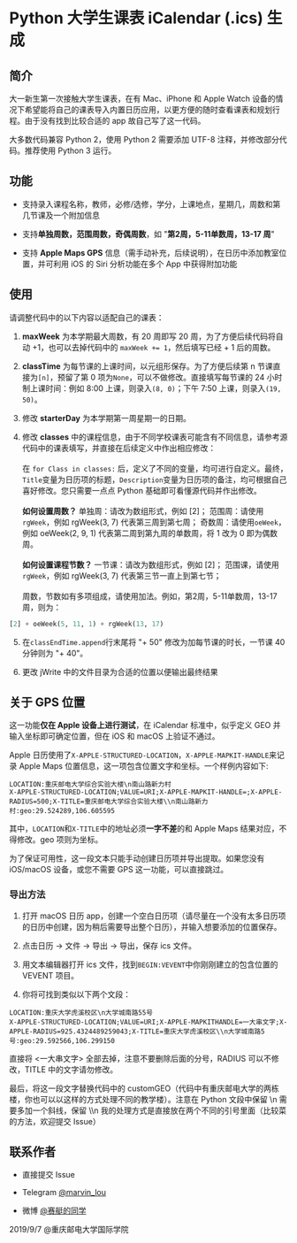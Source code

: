 # Python 大学生课表 iCalendar (.ics) 生成

## 简介

大一新生第一次接触大学生课表，在有 Mac、iPhone 和 Apple Watch 设备的情况下希望能将自己的课表导入内置日历应用，以更方便的随时查看课表和规划行程。由于没有找到比较合适的 app 故自己写了这一代码。

大多数代码兼容 Python 2，使用 Python 2 需要添加 UTF-8 注释，并修改部分代码。推荐使用 Python 3 运行。

## 功能
* 支持录入课程名称，教师，必修/选修，学分，上课地点，星期几，周数和第几节课及一个附加信息

* 支持**单独周数，范围周数，奇偶周数**，如 "**第2周，5-11单数周，13-17 周**"

* 支持 **Apple Maps GPS** 信息（需手动补充，后续说明），在日历中添加教室位置，并可利用 iOS 的 Siri 分析功能在多个 App 中获得附加功能

## 使用
请调整代码中的以下内容以适配自己的课表：

1. **maxWeek** 为本学期最大周数，有 20 周即写 20 周，为了方便后续代码将自动 +1，也可以去掉代码中的 `maxWeek += 1`，然后填写已经 + 1 后的周数。

2. **classTime** 为每节课的上课时间，以元组形保存。为了方便后续第 n 节课直接为`[n]`，预留了第 0 项为`None`，可以不做修改。直接填写每节课的 24 小时制上课时间：例如 8:00 上课，则录入`(8, 0)`；下午 7:50 上课，则录入`(19, 50)`。

3. 修改 **starterDay** 为本学期第一周星期一的日期。

4. 修改 **classes** 中的课程信息，由于不同学校课表可能含有不同信息，请参考源代码中的课表填写，并直接在后续定义中作出相应修改：<br><br>
在 `for Class in classes:` 后，定义了不同的变量，均可进行自定义。最终，`Title`变量为日历项的标题，`Description`变量为日历项的备注，均可根据自己喜好修改。您只需要一点点 Python 基础即可看懂源代码并作出修改。<br><br>
**如何设置周数？**
单独周：请改为数组形式，例如 [2]；
范围周：请使用`rgWeek`，例如 rgWeek(3, 7) 代表第三周到第七周；
奇数周：请使用`oeWeek`，例如 oeWeek(2, 9, 1) 代表第二周到第九周的单数周，将 1 改为 0 即为偶数周。<br><br>
**如何设置课程节数？**
一节课：请改为数组形式，例如 [2]；
范围课，请使用`rgWeek`，例如 rgWeek(3, 7) 代表第三节一直上到第七节；<br><br>
周数，节数如有多项组成，请使用加法。例如，第2周，5-11单数周，13-17 周，则为：
```python
[2] + oeWeek(5, 11, 1) + rgWeek(13, 17)
```

5. 在`classEndTime.append`行末尾将 "+ 50" 修改为加每节课的时长，一节课 40 分钟则为 "+ 40"。

6. 更改 jWrite 中的文件目录为合适的位置以便输出最终结果

## 关于 GPS 位置

这一功能**仅在 Apple 设备上进行测试**，在 iCalendar 标准中，似乎定义 GEO 并输入坐标即可确定位置，但在 iOS 和 macOS 上验证不通过。

Apple 日历使用了`X-APPLE-STRUCTURED-LOCATION`，`X-APPLE-MAPKIT-HANDLE`来记录 Apple Maps 位置信息，这一项包含位置文字和坐标。一个样例内容如下:

    LOCATION:重庆邮电大学综合实验大楼\n南山路新力村
    X-APPLE-STRUCTURED-LOCATION;VALUE=URI;X-APPLE-MAPKIT-HANDLE=;X-APPLE-RADIUS=500;X-TITLE=重庆邮电大学综合实验大楼\\n南山路新力村:geo:29.524289,106.605595

其中，`LOCATION`和`X-TITLE`中的地址必须**一字不差**的和 Apple Maps 结果对应，不得修改。geo 项则为坐标。

为了保证可用性，这一段文本只能手动创建日历项并导出提取。如果您没有 iOS/macOS 设备，或您不需要 GPS 这一功能，可以直接跳过。

### 导出方法

1. 打开 macOS 日历 app，创建一个空白日历项（请尽量在一个没有太多日历项的日历中创建，因为稍后需要导出整个日历），并输入想要添加的位置保存。

2. 点击日历 -> 文件 -> 导出 -> 导出，保存 ics 文件。

3. 用文本编辑器打开 ics 文件，找到`BEGIN:VEVENT`中你刚刚建立的包含位置的 VEVENT 项目。

4. 你将可找到类似以下两个文段：

```
LOCATION:重庆大学虎溪校区\n大学城南路55号    
X-APPLE-STRUCTURED-LOCATION;VALUE=URI;X-APPLE-MAPKITHANDLE=一大串文字;X-APPLE-RADIUS=925.4324489259043;X-TITLE=重庆大学虎溪校区\\n大学城南路5号:geo:29.592566,106.299150
```

直接将 <一大串文字> 全部去掉，注意不要删除后面的分号，RADIUS 可以不修改，TITLE 中的文字请勿修改。

最后，将这一段文字替换代码中的 customGEO（代码中有重庆邮电大学的两栋楼，你也可以以这样的方式处理不同的教学楼）。注意在 Python 文段中保留 \n 需要多加一个斜线，保留 \\\n 我的处理方式是直接放在两个不同的引号里面（比较菜的方法，欢迎提交 Issue）

## 联系作者
* 直接提交 Issue

* Telegram [@marvin_lou](http://t.me/marvin_lou "@marvin_lou")

* 微博 [@赛艇的同学](http://weibo.com/n/赛艇的同学 "@赛艇的同学")

2019/9/7 @重庆邮电大学国际学院
